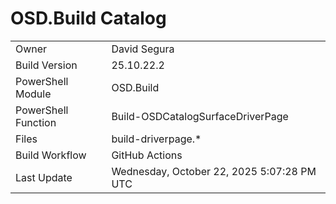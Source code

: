 ﻿# OSD.Build Catalog

| | |
|-|-|
| Owner | David Segura |
| Build Version | 25.10.22.2 |
| PowerShell Module | OSD.Build |
| PowerShell Function | Build-OSDCatalogSurfaceDriverPage |
| Files | build-driverpage.* |
| Build Workflow | GitHub Actions |
| Last Update | Wednesday, October 22, 2025 5:07:28 PM UTC |
